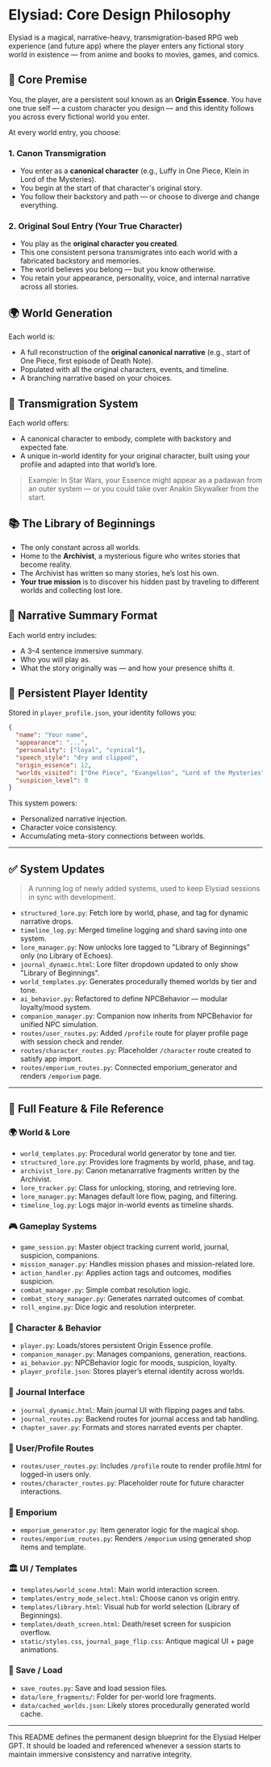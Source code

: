 # Elysiad: Core Design Philosophy

Elysiad is a magical, narrative-heavy, transmigration-based RPG web experience (and future app) where the player enters any fictional story world in existence — from anime and books to movies, games, and comics.

## 🧬 Core Premise
You, the player, are a persistent soul known as an **Origin Essence**. You have one true self — a custom character you design — and this identity follows you across every fictional world you enter.

At every world entry, you choose:

### 1. Canon Transmigration
- You enter as a **canonical character** (e.g., Luffy in One Piece, Klein in Lord of the Mysteries).
- You begin at the start of that character's original story.
- You follow their backstory and path — or choose to diverge and change everything.

### 2. Original Soul Entry (Your True Character)
- You play as the **original character you created**.
- This one consistent persona transmigrates into each world with a fabricated backstory and memories.
- The world believes you belong — but you know otherwise.
- You retain your appearance, personality, voice, and internal narrative across all stories.

## 🌍 World Generation
Each world is:
- A full reconstruction of the **original canonical narrative** (e.g., start of One Piece, first episode of Death Note).
- Populated with all the original characters, events, and timeline.
- A branching narrative based on your choices.

## 🧠 Transmigration System
Each world offers:
- A canonical character to embody, complete with backstory and expected fate.
- A unique in-world identity for your original character, built using your profile and adapted into that world’s lore.

> Example: In Star Wars, your Essence might appear as a padawan from an outer system — or you could take over Anakin Skywalker from the start.

## 📚 The Library of Beginnings
- The only constant across all worlds.
- Home to the **Archivist**, a mysterious figure who writes stories that become reality.
- The Archivist has written so many stories, he’s lost his own.
- **Your true mission** is to discover his hidden past by traveling to different worlds and collecting lost lore.

## 📜 Narrative Summary Format
Each world entry includes:
- A 3–4 sentence immersive summary.
- Who you will play as.
- What the story originally was — and how your presence shifts it.

## 🧩 Persistent Player Identity
Stored in `player_profile.json`, your identity follows you:
```json
{
  "name": "Your name",
  "appearance": "...",
  "personality": ["loyal", "cynical"],
  "speech_style": "dry and clipped",
  "origin_essence": 12,
  "worlds_visited": ["One Piece", "Evangelion", "Lord of the Mysteries"],
  "suspicion_level": 0
}
```

This system powers:
- Personalized narrative injection.
- Character voice consistency.
- Accumulating meta-story connections between worlds.

---

## ✅ System Updates

> A running log of newly added systems, used to keep Elysiad sessions in sync with development.

- `structured_lore.py`: Fetch lore by world, phase, and tag for dynamic narrative drops.
- `timeline_log.py`: Merged timeline logging and shard saving into one system.
- `lore_manager.py`: Now unlocks lore tagged to "Library of Beginnings" only (no Library of Echoes).
- `journal_dynamic.html`: Lore filter dropdown updated to only show "Library of Beginnings".
- `world_templates.py`: Generates procedurally themed worlds by tier and tone.
- `ai_behavior.py`: Refactored to define NPCBehavior — modular loyalty/mood system.
- `companion_manager.py`: Companion now inherits from NPCBehavior for unified NPC simulation.
- `routes/user_routes.py`: Added `/profile` route for player profile page with session check and render.
- `routes/character_routes.py`: Placeholder `/character` route created to satisfy app import.
- `routes/emporium_routes.py`: Connected emporium_generator and renders `/emporium` page.

---

## 🧩 Full Feature & File Reference

### 🌍 World & Lore
- `world_templates.py`: Procedural world generator by tone and tier.
- `structured_lore.py`: Provides lore fragments by world, phase, and tag.
- `archivist_lore.py`: Canon metanarrative fragments written by the Archivist.
- `lore_tracker.py`: Class for unlocking, storing, and retrieving lore.
- `lore_manager.py`: Manages default lore flow, paging, and filtering.
- `timeline_log.py`: Logs major in-world events as timeline shards.

### 🎮 Gameplay Systems
- `game_session.py`: Master object tracking current world, journal, suspicion, companions.
- `mission_manager.py`: Handles mission phases and mission-related lore.
- `action_handler.py`: Applies action tags and outcomes, modifies suspicion.
- `combat_manager.py`: Simple combat resolution logic.
- `combat_story_manager.py`: Generates narrated outcomes of combat.
- `roll_engine.py`: Dice logic and resolution interpreter.

### 🧠 Character & Behavior
- `player.py`: Loads/stores persistent Origin Essence profile.
- `companion_manager.py`: Manages companions, generation, reactions.
- `ai_behavior.py`: NPCBehavior logic for moods, suspicion, loyalty.
- `player_profile.json`: Stores player’s eternal identity across worlds.

### 📖 Journal Interface
- `journal_dynamic.html`: Main journal UI with flipping pages and tabs.
- `journal_routes.py`: Backend routes for journal access and tab handling.
- `chapter_saver.py`: Formats and stores narrated events per chapter.

### 👤 User/Profile Routes
- `routes/user_routes.py`: Includes `/profile` route to render profile.html for logged-in users only.
- `routes/character_routes.py`: Placeholder route for future character interactions.

### 🛒 Emporium
- `emporium_generator.py`: Item generator logic for the magical shop.
- `routes/emporium_routes.py`: Renders `/emporium` using generated shop items and template.

### 🏛️ UI / Templates
- `templates/world_scene.html`: Main world interaction screen.
- `templates/entry_mode_select.html`: Choose canon vs origin entry.
- `templates/library.html`: Visual hub for world selection (Library of Beginnings).
- `templates/death_screen.html`: Death/reset screen for suspicion overflow.
- `static/styles.css`, `journal_page_flip.css`: Antique magical UI + page animations.

### 💾 Save / Load
- `save_routes.py`: Save and load session files.
- `data/lore_fragments/`: Folder for per-world lore fragments.
- `data/cached_worlds.json`: Likely stores procedurally generated world cache.

---

This README defines the permanent design blueprint for the Elysiad Helper GPT. It should be loaded and referenced whenever a session starts to maintain immersive consistency and narrative integrity.